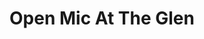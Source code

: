 ---
name: Open Mic At The Glen
title: Open Mic At The Glen
image: open-mic.jpg
type: music-group
member: false
meets:
- meets-at: The Glen
  meets-when: 7:30pm - 9:30pm
  frequency: regular-wednesday-last
short-description: 'Musicians of all abilities welcome.

  '
description: "Musicians of all abilities welcome. \n"
permalink: "/organisations/open_mic_at_the_glen.html"
layout: org_page
---